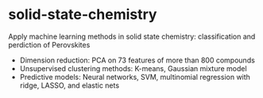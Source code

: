 # solid-state-chemistry

Apply machine learning methods in solid state chemistry: classification and perdiction of Perovskites

- Dimension reduction: PCA on 73 features of more than 800 compounds
- Unsupervised clustering methods: K-means, Gaussian mixture model
- Predictive models: Neural networks, SVM, multinomial regression with ridge, LASSO, and elastic nets
